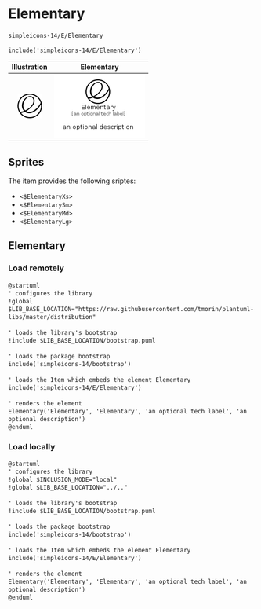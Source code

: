 # Elementary


```text
simpleicons-14/E/Elementary
```

```text
include('simpleicons-14/E/Elementary')
```



| Illustration | Elementary |
| :---: | :---: |
| ![illustration for Illustration](../../simpleicons-14/E/Elementary.png) | ![illustration for Elementary](../../simpleicons-14/E/Elementary.Local.png) |



## Sprites
The item provides the following sriptes:

- `<$ElementaryXs>`
- `<$ElementarySm>`
- `<$ElementaryMd>`
- `<$ElementaryLg>`





## Elementary

### Load remotely
```plantuml
@startuml
' configures the library
!global $LIB_BASE_LOCATION="https://raw.githubusercontent.com/tmorin/plantuml-libs/master/distribution"

' loads the library's bootstrap
!include $LIB_BASE_LOCATION/bootstrap.puml

' loads the package bootstrap
include('simpleicons-14/bootstrap')

' loads the Item which embeds the element Elementary
include('simpleicons-14/E/Elementary')

' renders the element
Elementary('Elementary', 'Elementary', 'an optional tech label', 'an optional description')
@enduml
```

### Load locally
```plantuml
@startuml
' configures the library
!global $INCLUSION_MODE="local"
!global $LIB_BASE_LOCATION="../.."

' loads the library's bootstrap
!include $LIB_BASE_LOCATION/bootstrap.puml

' loads the package bootstrap
include('simpleicons-14/bootstrap')

' loads the Item which embeds the element Elementary
include('simpleicons-14/E/Elementary')

' renders the element
Elementary('Elementary', 'Elementary', 'an optional tech label', 'an optional description')
@enduml
```

